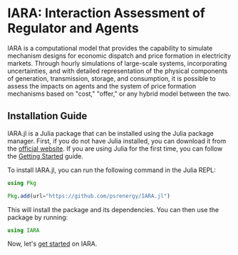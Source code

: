 # IARA: Interaction Assessment of Regulator and Agents

IARA is a computational model that provides the capability to simulate mechanism designs for economic dispatch and price formation in electricity markets. Through hourly simulations of large-scale systems, incorporating uncertainties, and with detailed representation of the physical components of generation, transmission, storage, and consumption, it is possible to assess the impacts on agents and the system of price formation mechanisms based on "cost," "offer," or any hybrid model between the two.

## Installation Guide

IARA.jl is a Julia package that can be installed using the Julia package manager. First, if you do not have Julia installed, you can download it from the [official website](https://julialang.org/downloads/). If you are using Julia for the first time, you can follow the [Getting Started](https://docs.julialang.org/en/v1/manual/getting-started/) guide.

To install IARA.jl, you can run the following command in the Julia REPL:

```julia
using Pkg

Pkg.add(url="https://github.com/psrenergy/IARA.jl")
```

This will install the package and its dependencies. You can then use the package by running:

```julia
using IARA
```

Now, let's [get started](tutorial/first_execution.md) on IARA.